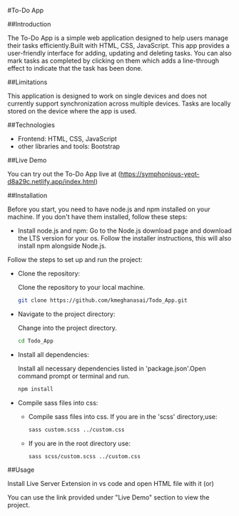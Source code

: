 #To-Do App

##Introduction

The To-Do App is a simple web application designed to help users manage their tasks efficiently.Built with HTML, CSS, JavaScript. This app provides a user-friendly interface for adding, updating and deleting tasks. You can also mark tasks as completed by clicking on them which adds a line-through effect to indicate that the task has been done.

##Limitations

This application is designed to work on single devices and does not currently support synchronization across multiple devices. Tasks are locally stored on the device where the app is used.

##Technologies

- Frontend: HTML, CSS, JavaScript
- other libraries and tools: Bootstrap

##Live Demo

You can try out the To-Do App live at
(https://symphonious-yeot-d8a29c.netlify.app/index.html)

##Installation

Before you start, you need to have node.js and npm installed on your machine. If you don't have them installed, follow these steps:

- Install node.js and npm: Go to the Node.js download page and download the LTS version for your os. Follow the installer instructions, this will also install npm alongside Node.js.

Follow the steps to set up and run the project:

- Clone the repository:

  Clone the repository to your local machine.

  ```sh
  git clone https://github.com/kmeghanasai/Todo_App.git
  ```

- Navigate to the project directory:

  Change into the project directory.

  ```sh
  cd Todo_App
  ```

- Install all dependencies:

  Install all necessary dependencies listed in 'package.json'.Open command prompt or terminal
  and run.

  ```sh
  npm install
  ```

- Compile sass files into css:

  - Compile sass files into css. If you are in the 'scss' directory,use:

    ```sh
    sass custom.scss ../custom.css

    ```

  - If you are in the root directory use:
    ```sh
    sass scss/custom.scss ../custom.css
    ```

##Usage

Install Live Server Extension in vs code and open HTML file with it (or)

You can use the link provided under "Live Demo" section to view the project.
